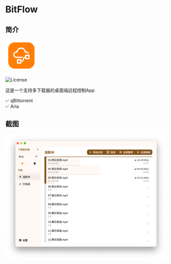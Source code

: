 # BitFlow

## 简介

<img src="icon/icon.png" width="100px">

![License](https://img.shields.io/badge/License-MIT-dark_green)

这是一个支持多下载器的桌面端远程控制App

✅ qBittorrent  
✅ Aria

## 截图

![alt text](demo/demo.png)